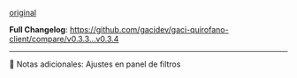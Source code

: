 [original](https://github.com/gacidev/gaci-quirofano-client/releases/tag/v0.3.4)

**Full Changelog**: https://github.com/gacidev/gaci-quirofano-client/compare/v0.3.3...v0.3.4

---

📝 Notas adicionales:
Ajustes en panel de filtros